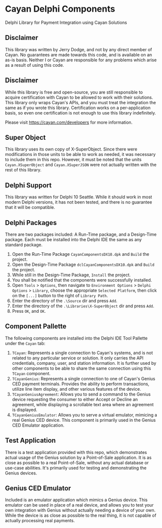 # Cayan Delphi Components

Delphi Library for Payment Integration using Cayan Solutions

## Disclaimer

This library was written by Jerry Dodge, and not by any direct member of Cayan. No guarantees are made towards this code, and is available on an as-is basis. Neither I or Cayan are responsible for any problems which arise as a result of using this code.

## Disclaimer

While this library is free and open-source, you are still responsible to acquire certification with Cayan to be allowed to work with their solutions. This library only wraps Cayan's APIs, and you must treat the integration the same as if you wrote this library. Certification works on a per-application basis, so even one certification is not enough to use this library indefinitely.

Please visit https://cayan.com/developers for more information.

## Super Object

This library uses its own copy of X-SuperObject. Since there were modifications in those units to be able to work as needed, it was necessary to include them in this repo. However, it must be noted that the units `Cayan.XSuperObject` and `Cayan.XSuperJSON` were not actually written with the rest of this library.

## Delphi Support

This library was written for Delphi 10 Seattle. While it should work in most modern Delphi versions, it has not been tested, and there is no guarantee that it will be compatible.

## Delphi Packages

There are two packages included: A Run-Time package, and a Design-Time package. Each must be installed into the Delphi IDE the same as any standard package.

1. Open the Run-Time Package `CayanComponentsDX10.dpk` and `Build` the project.
2. Open the Design-Time Package `dclCayanComponentsDX10.dpk` and `Build` the project.
3. While still in the Design-Time Package, `Install` the project.
4. You shall be notified that the components were successfully installed.
5. Open `Tools` > `Options`, then navigate to `Environment Options` > `Delphi Options` > `Library`, choose the appropriate `Selected Platform`, then click on the `[...]` button to the right of `Library Path`. 
  1. Enter the directory of the `.\Source` dir and press `Add`. 
  2. Enter the directory of the `.\Libraries\X-SuperObject` dir and press `Add`.
  3. Press `OK`, and `OK`.

## Component Pallette

The following components are installed into the Delphi IDE Tool Pallette under the `Cayan` tab:

1. `TCayan`: Represents a single connection to Cayan's systems, and is not related to any particular service or solution. It only carries the API credentials, company, user, and station information. It is further used by other components to be able to share the same connection using this `TCayan` component.
2. `TCayanGenius`: Represents a single connection to one of Cayan's Genius CED payment terminals. Provides the ability to perform transactions, utilize line item display, and other various features of the device.
3. `TCayanGeniusAgreement`: Allows you to send a command to the Genius device requesting the consumer to either Accept or Decline an agreement, while displaying a scrollable text area where an agreement is displayed.
4. `TCayanGeniusEmulator`: Allows you to serve a virtual emulator, mimicing a real Genius CED device. This component is primarily used in the Genius CED Emulator application. 

## Test Application

There is a test application provided with this repo, which demonstrates actual usage of the Genius solution by a Point-of-Sale application. It is as close as possible to a real Point-of-Sale, without any actual database or use-case abilities. It's primarily used for testing and demonstrating the Genius devices.

## Genius CED Emulator

Included is an emulator application which mimics a Genius device. This emulator can be used in place of a real device, and allows you to test your own integration with Genius without actually needing a device of your own. While the device is as close as possible to the real thing, it is not capable of actually processing real payments. 
